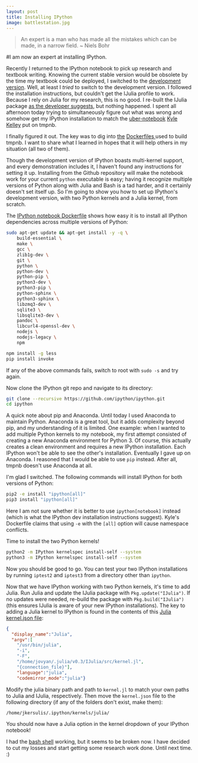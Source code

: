 ```yaml
---
layout: post
title: Installing IPython
image: battlestation.jpg
---
```


> An expert is a man who has made all the mistakes which can be made, in a narrow field.
~ Niels Bohr

#I am now an expert at installing IPython.

<!-- This past summer I had an internship at LANL, and I decided to re-tool. I replaced every computing utility I assumed was great with one that was actually great. I moved from Windows to Ubuntu. I installed Julia to replace MATLAB's technical computing capabilities. Instead of using AMPL for my optimization research work, I installed the JuMP Julia package (whose author sat at the desk next to mine). Throughout this turbulent time, two pieces of software continually assured me that I was doing the right thing by switching: Ubuntu and IPython.

The IPython notebook revolutionized my research work. Instead of developing scripts in MATLAB and passing data somewhere else to plot network graphs, I could use [NetworkX][1] and [GraphViz][2] to generate a crisp, beautiful SVG and display it inline. With IPython, it became dead simple to document my work with Markdown rather than creating LaTeX documents, or worse, using MS Word. I build up a significant amount of Julia research code, and spent most of each day in an IJulia notebook. When my internship came to an end, I set work aside and spent a month with my family.

When fall came around, I decided to continue applying what I had learned about IPython to my new set of classes. My signal processing professor wanted to write an interactive textbook that stood above the rest. I recommended that we create a set of IPython notebooks to accomplish the task. Awesome examples like [numerical-mooc][3] show how easy it is to do this. -->

Recently I returned to the IPython notebook to pick up research and textbook writing. Knowing the current stable version would be obsolete by the time my textbook could be deployed, I switched to the [development version][4]. Well, at least I *tried* to switch to the development version. I followed the installation instructions, but couldn't get the IJulia profile to work. Because I rely on Julia for my research, this is no good. I re-built the IJulia package [as the developer suggests][11], but nothing happened. I spent all afternoon today trying to simultaneously figure out what was wrong and somehow get my IPython installation to match the [uber-notebook][6] [Kyle Kelley][5] put on tmpnb.

I finally figured it out. The key was to dig into [the][7] [Dockerfiles ][8] used to build tmpnb. I want to share what I learned in hopes that it will help others in my situation (all two of them).

Though the development version of IPython boasts multi-kernel support, and every demonstration includes it, I haven't found any instructions for setting it up. Installing from the Github repository will make the notebook work for your current `python` executable is easy; having it recognize multiple versions of Python along with Julia and Bash is a tad harder, and it certainly doesn't set itself up. So I'm going to show you how to set up IPython's development version, with two Python kernels and a Julia kernel, from scratch.

The [IPython notebook Dockerfile][7] shows how easy it is to install all IPython dependencies across multiple versions of Python:

```bash
sudo apt-get update && apt-get install -y -q \
    build-essential \
    make \
    gcc \
    zlib1g-dev \
    git \
    python \
    python-dev \
    python-pip \
    python3-dev \
    python3-pip \
    python-sphinx \
    python3-sphinx \
    libzmq3-dev \
    sqlite3 \
    libsqlite3-dev \
    pandoc \
    libcurl4-openssl-dev \
    nodejs \
    nodejs-legacy \
    npm

npm install -g less
pip install invoke
```

If any of the above commands fails, switch to root with `sudo -s` and try again.

Now clone the IPython git repo and navigate to its directory:

```bash
git clone --recursive https://github.com/ipython/ipython.git
cd ipython
```

A quick note about pip and Anaconda. Until today I used Anaconda to maintain Python. Anaconda is a great tool, but it adds complexity beyond pip, and my understanding of it is limited. One example: when I wanted to add multiple Python kernels to my notebook, my first attempt consisted of creating a new Anaconda environment for Python 3. Of course, this actually creates a clean environment and requires a new IPython installation. Each IPython won't be able to see the other's installation. Eventually I gave up on Anaconda. I reasoned that I would be able to use `pip` instead. After all, tmpnb doesn't use Anaconda at all.

I'm glad I switched. The following commands will install IPython for both versions of Python:

```bash
pip2 -e install "ipython[all]"
pip3 install "ipython[all]"
```
Here I am not sure whether it is better to use `ipython[notebook]` instead (which is what the IPython dev installation instructions suggest). Kyle's Dockerfile claims that using `-e` with the `[all]` option will cause namespace conflicts.

Time to install the two Python kernels!

```bash
python2 -m IPython kernelspec install-self --system
python3 -m IPython kernelspec install-self --system
```
Now you should be good to go. You can test your two IPython installations by running `iptest2` and `iptest3` from a directory other than `ipython`.

Now that we have IPython working with two Python kernels, it's time to add Julia. Run Julia and update the IJulia package with `Pkg.update("IJulia")`. If no updates were needed, re-build the package with `Pkg.build("IJulia")` (this ensures IJulia is aware of your new IPython installations). The key to adding a Julia kernel to IPython is found in the contents of this [Julia kernel.json file][9]:

```json
{
  "display_name":"Julia",
  "argv":[
    "/usr/bin/julia",
    "-i",
    "-F",
    "/home/jovyan/.julia/v0.3/IJulia/src/kernel.jl",
    "{connection_file}"],
    "language":"julia",
    "codemirror_mode":"julia"}
```
Modify the julia binary path and path to `kernel.jl` to match your own paths to Julia and IJulia, respectively. Then move the `kernel.json` file to the following directory (if any of the folders don't exist, make them):

```bash
/home/jkersulis/.ipython/kernels/julia/

```
You should now have a Julia option in the kernel dropdown of your IPython notebook!

I had the [bash shell][10] working, but it seems to be broken now. I have decided to cut my losses and start getting some research work done. Until next time.  :)

[1]: https://networkx.github.io/
[2]: http://www.graphviz.org/
[3]: https://github.com/numerical-mooc/numerical-mooc
[4]: https://github.com/ipython/ipython
[5]: https://twitter.com/rgbkrk
[6]: tmpnb.org
[7]: https://github.com/ipython/ipython/blob/master/Dockerfile
[8]: https://github.com/jupyter/tmpnb/blob/master/images/demo/Dockerfile
[9]: https://github.com/jupyter/tmpnb/blob/master/images/demo/Julia/kernel.json
[10]: https://github.com/takluyver/bash_kernel
[11]: https://github.com/JuliaLang/IJulia.jl#troubleshooting
